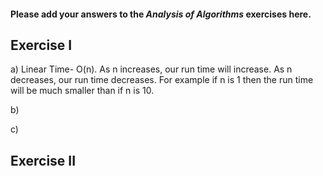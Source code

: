 #### Please add your answers to the ***Analysis of  Algorithms*** exercises here.

## Exercise I

a) Linear Time- O(n). As n increases, our run time will increase. As n decreases, our run time decreases. For example if n is 1 then the run time will be much smaller than if n is 10. 


b)


c)

## Exercise II


